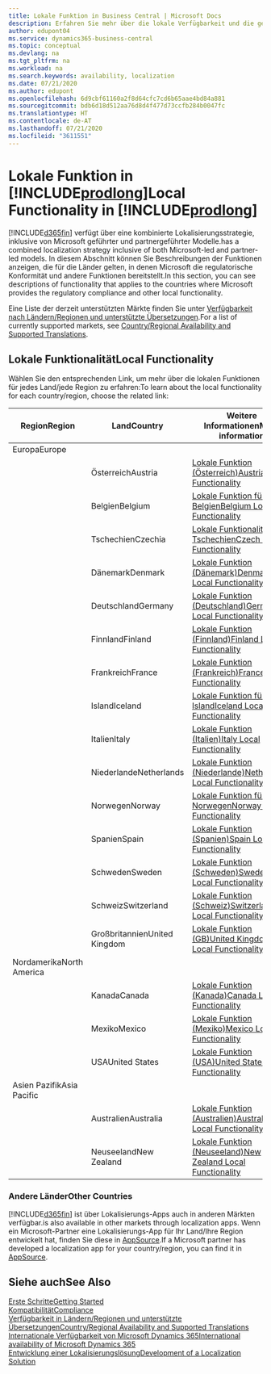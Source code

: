 ```yaml
---
title: Lokale Funktion in Business Central | Microsoft Docs
description: Erfahren Sie mehr über die lokale Verfügbarkeit und die gesetzliche Kompatibilität von Dynamics 365 Business Central.
author: edupont04
ms.service: dynamics365-business-central
ms.topic: conceptual
ms.devlang: na
ms.tgt_pltfrm: na
ms.workload: na
ms.search.keywords: availability, localization
ms.date: 07/21/2020
ms.author: edupont
ms.openlocfilehash: 6d9cbf61160a2f8d64cfc7cd6b65aae4bd84a881
ms.sourcegitcommit: bdb6d18d512aa76d8d4f477d73ccfb284b0047fc
ms.translationtype: HT
ms.contentlocale: de-AT
ms.lasthandoff: 07/21/2020
ms.locfileid: "3611551"
---
```

# <a name="local-functionality-in-prodlong"></a><span data-ttu-id="bc143-103">Lokale Funktion in [!INCLUDE[prodlong](includes/prodlong.md)]</span><span class="sxs-lookup"><span data-stu-id="bc143-103">Local Functionality in [!INCLUDE[prodlong](includes/prodlong.md)]</span></span>

[!INCLUDE[d365fin](includes/d365fin_md.md)] <span data-ttu-id="bc143-104">verfügt über eine kombinierte Lokalisierungsstrategie, inklusive von Microsoft geführter und partnergeführter Modelle.</span><span class="sxs-lookup"><span data-stu-id="bc143-104">has a combined localization strategy inclusive of both Microsoft-led and partner-led models.</span></span> <span data-ttu-id="bc143-105">In diesem Abschnitt können Sie Beschreibungen der Funktionen anzeigen, die für die Länder gelten, in denen Microsoft die regulatorische Konformität und andere Funktionen bereitstellt.</span><span class="sxs-lookup"><span data-stu-id="bc143-105">In this section, you can see descriptions of functionality that applies to the countries where Microsoft provides the regulatory compliance and other local functionality.</span></span>  

<span data-ttu-id="bc143-106">Eine Liste der derzeit unterstützten Märkte finden Sie unter [Verfügbarkeit nach Ländern/Regionen und unterstützte Übersetzungen](/dynamics365/business-central/dev-itpro/compliance/apptest-countries-and-translations?toc=/dynamics365/business-central/toc.json).</span><span class="sxs-lookup"><span data-stu-id="bc143-106">For a list of currently supported markets, see [Country/Regional Availability and Supported Translations](/dynamics365/business-central/dev-itpro/compliance/apptest-countries-and-translations?toc=/dynamics365/business-central/toc.json).</span></span>  

## <a name="local-functionality"></a><span data-ttu-id="bc143-107">Lokale Funktionalität</span><span class="sxs-lookup"><span data-stu-id="bc143-107">Local Functionality</span></span>

<span data-ttu-id="bc143-108">Wählen Sie den entsprechenden Link, um mehr über die lokalen Funktionen für jedes Land/jede Region zu erfahren:</span><span class="sxs-lookup"><span data-stu-id="bc143-108">To learn about the local functionality for each country/region, choose the related link:</span></span>

| <span data-ttu-id="bc143-109">Region</span><span class="sxs-lookup"><span data-stu-id="bc143-109">Region</span></span> | <span data-ttu-id="bc143-110">Land</span><span class="sxs-lookup"><span data-stu-id="bc143-110">Country</span></span> | <span data-ttu-id="bc143-111">Weitere Informationen</span><span class="sxs-lookup"><span data-stu-id="bc143-111">More information</span></span> |
| --- | --- |--- |
| <span data-ttu-id="bc143-112">Europa</span><span class="sxs-lookup"><span data-stu-id="bc143-112">Europe</span></span> |  | |
|        | <span data-ttu-id="bc143-113">Österreich</span><span class="sxs-lookup"><span data-stu-id="bc143-113">Austria</span></span> | [<span data-ttu-id="bc143-114">Lokale Funktion (Österreich)</span><span class="sxs-lookup"><span data-stu-id="bc143-114">Austria Local Functionality</span></span>](localfunctionality/austria/austria-local-functionality.md) |
|        | <span data-ttu-id="bc143-115">Belgien</span><span class="sxs-lookup"><span data-stu-id="bc143-115">Belgium</span></span> | [<span data-ttu-id="bc143-116">Lokale Funktion für Belgien</span><span class="sxs-lookup"><span data-stu-id="bc143-116">Belgium Local Functionality</span></span>](localfunctionality/belgium/belgium-local-functionality.md) |
|        | <span data-ttu-id="bc143-117">Tschechien</span><span class="sxs-lookup"><span data-stu-id="bc143-117">Czechia</span></span> | [<span data-ttu-id="bc143-118">Lokale Funktionalität für Tschechien</span><span class="sxs-lookup"><span data-stu-id="bc143-118">Czech Local Functionality</span></span>](localfunctionality/czech/czech-local-functionality.md) |
|        | <span data-ttu-id="bc143-119">Dänemark</span><span class="sxs-lookup"><span data-stu-id="bc143-119">Denmark</span></span> | [<span data-ttu-id="bc143-120">Lokale Funktion (Dänemark)</span><span class="sxs-lookup"><span data-stu-id="bc143-120">Denmark Local Functionality</span></span>](localfunctionality/denmark/denmark-local-functionality.md) |
|        | <span data-ttu-id="bc143-121">Deutschland</span><span class="sxs-lookup"><span data-stu-id="bc143-121">Germany</span></span> | [<span data-ttu-id="bc143-122">Lokale Funktion (Deutschland)</span><span class="sxs-lookup"><span data-stu-id="bc143-122">Germany Local Functionality</span></span>](localfunctionality/germany/germany-local-functionality.md) |
|        | <span data-ttu-id="bc143-123">Finnland</span><span class="sxs-lookup"><span data-stu-id="bc143-123">Finland</span></span> | [<span data-ttu-id="bc143-124">Lokale Funktion (Finnland)</span><span class="sxs-lookup"><span data-stu-id="bc143-124">Finland Local Functionality</span></span>](localfunctionality/finland/finland-local-functionality.md) |
|        | <span data-ttu-id="bc143-125">Frankreich</span><span class="sxs-lookup"><span data-stu-id="bc143-125">France</span></span> | [<span data-ttu-id="bc143-126">Lokale Funktion (Frankreich)</span><span class="sxs-lookup"><span data-stu-id="bc143-126">France Local Functionality</span></span>](localfunctionality/france/france-local-functionality.md) |
|        | <span data-ttu-id="bc143-127">Island</span><span class="sxs-lookup"><span data-stu-id="bc143-127">Iceland</span></span> | [<span data-ttu-id="bc143-128">Lokale Funktion für Island</span><span class="sxs-lookup"><span data-stu-id="bc143-128">Iceland Local Functionality</span></span>](localfunctionality/iceland/iceland-local-functionality.md) |
|        | <span data-ttu-id="bc143-129">Italien</span><span class="sxs-lookup"><span data-stu-id="bc143-129">Italy</span></span> | [<span data-ttu-id="bc143-130">Lokale Funktion (Italien)</span><span class="sxs-lookup"><span data-stu-id="bc143-130">Italy Local Functionality</span></span>](localfunctionality/italy/italy-local-functionality.md) |
|        | <span data-ttu-id="bc143-131">Niederlande</span><span class="sxs-lookup"><span data-stu-id="bc143-131">Netherlands</span></span> | [<span data-ttu-id="bc143-132">Lokale Funktion (Niederlande)</span><span class="sxs-lookup"><span data-stu-id="bc143-132">Netherlands Local Functionality</span></span>](localfunctionality/netherlands/netherlands-local-functionality.md) |
|        | <span data-ttu-id="bc143-133">Norwegen</span><span class="sxs-lookup"><span data-stu-id="bc143-133">Norway</span></span> | [<span data-ttu-id="bc143-134">Lokale Funktion für Norwegen</span><span class="sxs-lookup"><span data-stu-id="bc143-134">Norway Local Functionality</span></span>](localfunctionality/norway/norway-local-functionality.md) |
|        | <span data-ttu-id="bc143-135">Spanien</span><span class="sxs-lookup"><span data-stu-id="bc143-135">Spain</span></span> | [<span data-ttu-id="bc143-136">Lokale Funktion (Spanien)</span><span class="sxs-lookup"><span data-stu-id="bc143-136">Spain Local Functionality</span></span>](localfunctionality/spain/spain-local-functionality.md) |
|        | <span data-ttu-id="bc143-137">Schweden</span><span class="sxs-lookup"><span data-stu-id="bc143-137">Sweden</span></span> | [<span data-ttu-id="bc143-138">Lokale Funktion (Schweden)</span><span class="sxs-lookup"><span data-stu-id="bc143-138">Sweden Local Functionality</span></span>](localfunctionality/sweden/sweden-local-functionality.md) |
|        | <span data-ttu-id="bc143-139">Schweiz</span><span class="sxs-lookup"><span data-stu-id="bc143-139">Switzerland</span></span> | [<span data-ttu-id="bc143-140">Lokale Funktion (Schweiz)</span><span class="sxs-lookup"><span data-stu-id="bc143-140">Switzerland Local Functionality</span></span>](localfunctionality/switzerland/switzerland-local-functionality.md) |
|        | <span data-ttu-id="bc143-141">Großbritannien</span><span class="sxs-lookup"><span data-stu-id="bc143-141">United Kingdom</span></span> | [<span data-ttu-id="bc143-142">Lokale Funktion (GB)</span><span class="sxs-lookup"><span data-stu-id="bc143-142">United Kingdom Local Functionality</span></span>](localfunctionality/unitedkingdom/united-kingdom-local-functionality.md) |
| <span data-ttu-id="bc143-143">Nordamerika</span><span class="sxs-lookup"><span data-stu-id="bc143-143">North America</span></span> |       |  |
|        | <span data-ttu-id="bc143-144">Kanada</span><span class="sxs-lookup"><span data-stu-id="bc143-144">Canada</span></span>|[<span data-ttu-id="bc143-145">Lokale Funktion (Kanada)</span><span class="sxs-lookup"><span data-stu-id="bc143-145">Canada Local Functionality</span></span>](localfunctionality/canada/canada-local-functionality.md) |
|        | <span data-ttu-id="bc143-146">Mexiko</span><span class="sxs-lookup"><span data-stu-id="bc143-146">Mexico</span></span> | [<span data-ttu-id="bc143-147">Lokale Funktion (Mexiko)</span><span class="sxs-lookup"><span data-stu-id="bc143-147">Mexico Local Functionality</span></span>](localfunctionality/mexico/mexico-local-functionality.md) |
|        | <span data-ttu-id="bc143-148">USA</span><span class="sxs-lookup"><span data-stu-id="bc143-148">United States</span></span>|[<span data-ttu-id="bc143-149">Lokale Funktion (USA)</span><span class="sxs-lookup"><span data-stu-id="bc143-149">United States Local Functionality</span></span>](localfunctionality/unitedstates/united-states-local-functionality.md) |
| <span data-ttu-id="bc143-150">Asien Pazifik</span><span class="sxs-lookup"><span data-stu-id="bc143-150">Asia Pacific</span></span> |       |  |
|        | <span data-ttu-id="bc143-151">Australien</span><span class="sxs-lookup"><span data-stu-id="bc143-151">Australia</span></span> | [<span data-ttu-id="bc143-152">Lokale Funktion (Australien)</span><span class="sxs-lookup"><span data-stu-id="bc143-152">Australia Local Functionality</span></span>](localfunctionality/australia/australia-local-functionality.md) |
|        | <span data-ttu-id="bc143-153">Neuseeland</span><span class="sxs-lookup"><span data-stu-id="bc143-153">New Zealand</span></span> | [<span data-ttu-id="bc143-154">Lokale Funktion (Neuseeland)</span><span class="sxs-lookup"><span data-stu-id="bc143-154">New Zealand Local Functionality</span></span>](localfunctionality/newzealand/new-zealand-local-functionality.md) |

### <a name="other-countries"></a><span data-ttu-id="bc143-155">Andere Länder</span><span class="sxs-lookup"><span data-stu-id="bc143-155">Other Countries</span></span>

[!INCLUDE[d365fin](includes/d365fin_md.md)] <span data-ttu-id="bc143-156">ist über Lokalisierungs-Apps auch in anderen Märkten verfügbar.</span><span class="sxs-lookup"><span data-stu-id="bc143-156">is also available in other markets through localization apps.</span></span> <span data-ttu-id="bc143-157">Wenn ein Microsoft-Partner eine Lokalisierungs-App für Ihr Land/Ihre Region entwickelt hat, finden Sie diese in [AppSource](https://appsource.microsoft.com/product/dynamics-365-business-central/).</span><span class="sxs-lookup"><span data-stu-id="bc143-157">If a Microsoft partner has developed a localization app for your country/region, you can find it in [AppSource](https://appsource.microsoft.com/product/dynamics-365-business-central/).</span></span>

## <a name="see-also"></a><span data-ttu-id="bc143-158">Siehe auch</span><span class="sxs-lookup"><span data-stu-id="bc143-158">See Also</span></span>

[<span data-ttu-id="bc143-159">Erste Schritte</span><span class="sxs-lookup"><span data-stu-id="bc143-159">Getting Started</span></span>](product-get-started.md)  
[<span data-ttu-id="bc143-160">Kompatibilität</span><span class="sxs-lookup"><span data-stu-id="bc143-160">Compliance</span></span>](compliance/compliance-overview.md)  
[<span data-ttu-id="bc143-161">Verfügbarkeit in Ländern/Regionen und unterstützte Übersetzungen</span><span class="sxs-lookup"><span data-stu-id="bc143-161">Country/Regional Availability and Supported Translations</span></span>](/dynamics365/business-central/dev-itpro/compliance/apptest-countries-and-translations?toc=/dynamics365/business-central/toc.json)  
[<span data-ttu-id="bc143-162">Internationale Verfügbarkeit von Microsoft Dynamics 365</span><span class="sxs-lookup"><span data-stu-id="bc143-162">International availability of Microsoft Dynamics 365</span></span>](/dynamics365/get-started/availability)  
[<span data-ttu-id="bc143-163">Entwicklung einer Lokalisierungslösung</span><span class="sxs-lookup"><span data-stu-id="bc143-163">Development of a Localization Solution</span></span>](/dynamics365/business-central/dev-itpro/developer/readiness/readiness-develop-localization)  
